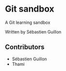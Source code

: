 ﻿# Git sandbox
A Git learning sandbox

Written by Sébastien Guillon

## Contributors
* Sébastien Guillon
* Thami

